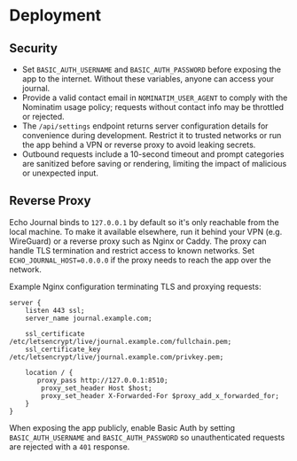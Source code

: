 # Deployment

## Security

- Set `BASIC_AUTH_USERNAME` and `BASIC_AUTH_PASSWORD` before exposing the app to the internet. Without these variables, anyone can access your journal.
- Provide a valid contact email in `NOMINATIM_USER_AGENT` to comply with the Nominatim usage policy; requests without contact info may be throttled or rejected.
- The `/api/settings` endpoint returns server configuration details for convenience during development. Restrict it to trusted networks or run the app behind a VPN or reverse proxy to avoid leaking secrets.
- Outbound requests include a 10-second timeout and prompt categories are sanitized before saving or rendering, limiting the impact of malicious or unexpected input.

## Reverse Proxy

Echo Journal binds to `127.0.0.1` by default so it's only reachable from the local machine. To make it available elsewhere, run it behind your VPN (e.g. WireGuard) or a reverse proxy such as Nginx or Caddy. The proxy can handle TLS termination and restrict access to known networks. Set `ECHO_JOURNAL_HOST=0.0.0.0` if the proxy needs to reach the app over the network.

Example Nginx configuration terminating TLS and proxying requests:

```nginx
server {
    listen 443 ssl;
    server_name journal.example.com;

    ssl_certificate     /etc/letsencrypt/live/journal.example.com/fullchain.pem;
    ssl_certificate_key /etc/letsencrypt/live/journal.example.com/privkey.pem;

    location / {
       proxy_pass http://127.0.0.1:8510;
        proxy_set_header Host $host;
        proxy_set_header X-Forwarded-For $proxy_add_x_forwarded_for;
    }
}
```

When exposing the app publicly, enable Basic Auth by setting `BASIC_AUTH_USERNAME` and `BASIC_AUTH_PASSWORD` so unauthenticated requests are rejected with a `401` response.
